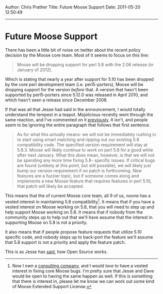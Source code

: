 Author: Chris Prather
Title: Future Moose Support
Date: 2011-05-20 12:50:49

---

# Future Moose Support

There has been a little bit of noise on twitter about the recent policy decision by the Moose core team. Most of it seems to focus on this line:

> Moose will be dropping support for perl 5.8 with the 2.06 release (in January of 2012).

Which is stating that nearly a year after support for 5.10 has been dropped by the core perl development team (i.e. perl5-porters), Moose will be dropping support for the version *before* that. A version that hasn't been supported by perl5-porters since 5.12.0 was released in April 2010, and which hasn't seen a release since December 2008. 

If that was all that Jesse had said in the announcement, I would totally understand the tempest in a teapot. Mojolicious recently went through the same reaction, and I've commented on it [previously][1]. It isn't, and people seem to be ignoring the entire paragraph that follows that first sentence.

> As for what this actually means: we will not be immediately rushing in to start using smart 
> matching and ripping out our existing 5.8 compatibility code. The specified version requirement 
> will stay at 5.8.3. Moose will likely continue to work on perl 5.8 for a good while after next 
> January. What this does mean, however, is that we will not be spending any more time fixing 5.8-
> specific issues. If critical bugs are found (unlikely at this point, but still possible), we 
> will likely just bump our version requirement if no patch is forthcoming. New features are a 
> fuzzier topic, but if someone comes along and implements a new Moose feature that requires 
> features in perl 5.10, that patch will likely be accepted.

This means that the of current Moose core team, all 9 of us, noone has a vested interest in maintaining 5.8 compatibility[^1]. It means that if you have a vested interest on Moose working on 5.8, that you will need to step up and help support Moose working on 5.8. It means that if nobody from the community steps up to help out that we'll have assume that the interest in supporting Moose on 5.8 is not a priority.

It also means that if people propose feature requests that utilize 5.10 specific code, and nobody steps up to back-port the feature we'll assume that 5.8 support is not a priority and apply the feature patch.

This is as Jesse has [said][2], how Open Source works. 

[^1]: Now I own a [consulting company](http://tamarou.com), and I would *love* to have a vested interest in fixing core Moose bugs. I'm pretty sure that Jesse and Dave would be open to having the same happen as well. If this is something that there is interest in, please let me know we can work out some kind of Moose Extended Support License.

[1]: http://chris.prather.org/tyranny-of-distributions.md.html
[2]: http://twitter.com/#!/doyster/statuses/71255246382440448
